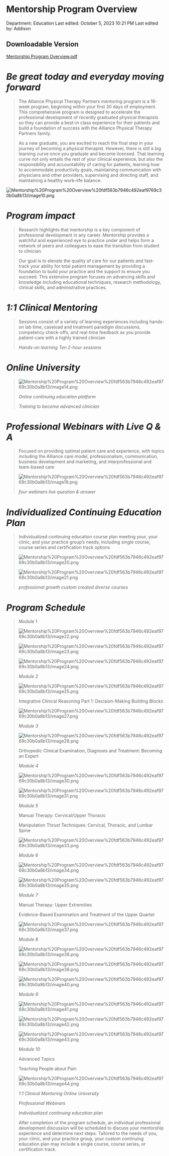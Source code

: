 # Mentorship Program Overview

Department: Education
Last edited: October 5, 2023 10:21 PM
Last edited by: Addison

## Downloadable Version

[Mentorship Program Overview.pdf](Mentorship%20Program%20Overview%20fdf563b7946c492eaf9769c30b0a8b13/Mentorship_Program_Overview.pdf)

# *Be great today and everyday moving forward*

> The Alliance Physical Therapy Partners mentoring program is a 16-week program, beginning within your first 30 days of employment. This comprehensive program is designed to accelerate the professional development of recently graduated physical therapists so they can provide a best-in class experience for their patients and build a foundation of success with the Alliance Physical Therapy Partners family.
> 
> 
> As a new graduate, you are excited to reach the final step in your journey of becoming a physical therapist. However, there is still a big learning curve once you graduate and become licensed. That learning curve not only entails the rest of your clinical experience, but also the responsibility and accountability of caring for patients, learning how to accommodate productivity goals, maintaining communication with physicians and other providers, supervising and directing staff, and maintaining a healthy work–life balance.
> 

![Mentorship%20Program%20Overview%20fdf563b7946c492eaf9769c30b0a8b13/image10.png](Mentorship%20Program%20Overview%20fdf563b7946c492eaf9769c30b0a8b13/image10.png)

# *Program impact*

> Research highlights that mentorship is a key component of professional development in any career. Mentorship provides a watchful and experienced eye to practice under and helps form a network of peers and colleagues to ease the transition from student to clinician.
> 
> 
> Our goal is to elevate the quality of care for our patients and fast-track your ability for total patient management by providing a foundation to build your practice and the support to ensure you succeed. This extensive program focuses on advancing skills and knowledge including educational techniques, research methodology, clinical skills, and administrative practices.
> 

# *1:1 Clinical Mentoring*

> Sessions consist of a variety of learning experiences including hands-on lab time, caseload and treatment paradigm discussions, competency check-offs, and real-time feedback as you provide patient-care with a highly trained clinician
> 
> 
> *Hands-on learning Ten 2-hour sessions*
> 

# *Online University*

> 
> 
> 
> ![Mentorship%20Program%20Overview%20fdf563b7946c492eaf9769c30b0a8b13/image14.png](Mentorship%20Program%20Overview%20fdf563b7946c492eaf9769c30b0a8b13/image14.png)
> 
> *Online continuing education platform*
> 
> *Training to become advanced clinician*
> 

# *Professional Webinars with Live Q & A*

> Focused on providing optimal patient care and experience, with topics including the Alliance care model, professionalism, communication, business development and marketing, and interprofessional and team-based care
> 
> 
> ![Mentorship%20Program%20Overview%20fdf563b7946c492eaf9769c30b0a8b13/image19.png](Mentorship%20Program%20Overview%20fdf563b7946c492eaf9769c30b0a8b13/image19.png)
> 
> *four webinars live question & answer*
> 

# *Individualized Continuing Education Plan*

> Individualized continuing education course plan meeting your, your clinic, and your practice group’s needs, including single course, course series and certification track options
> 
> 
> ![Mentorship%20Program%20Overview%20fdf563b7946c492eaf9769c30b0a8b13/image20.png](Mentorship%20Program%20Overview%20fdf563b7946c492eaf9769c30b0a8b13/image20.png)
> 
> ![Mentorship%20Program%20Overview%20fdf563b7946c492eaf9769c30b0a8b13/image21.png](Mentorship%20Program%20Overview%20fdf563b7946c492eaf9769c30b0a8b13/image21.png)
> 
> *professional growth custom created diverse courses*
> 

# *Program Schedule*

> Module 1
> 
> 
> ![Mentorship%20Program%20Overview%20fdf563b7946c492eaf9769c30b0a8b13/image22.png](Mentorship%20Program%20Overview%20fdf563b7946c492eaf9769c30b0a8b13/image22.png)
> 
> ![Mentorship%20Program%20Overview%20fdf563b7946c492eaf9769c30b0a8b13/image23.png](Mentorship%20Program%20Overview%20fdf563b7946c492eaf9769c30b0a8b13/image23.png)
> 
> ![Mentorship%20Program%20Overview%20fdf563b7946c492eaf9769c30b0a8b13/image24.png](Mentorship%20Program%20Overview%20fdf563b7946c492eaf9769c30b0a8b13/image24.png)
> 
> *Module 2*
> 
> ![Mentorship%20Program%20Overview%20fdf563b7946c492eaf9769c30b0a8b13/image25.png](Mentorship%20Program%20Overview%20fdf563b7946c492eaf9769c30b0a8b13/image25.png)
> 
> Integrative Clinical Reasoning Part 1: Decision-Making Building Blocks
> 
> ![Mentorship%20Program%20Overview%20fdf563b7946c492eaf9769c30b0a8b13/image27.png](Mentorship%20Program%20Overview%20fdf563b7946c492eaf9769c30b0a8b13/image27.png)
> 
> *Module 3*
> 
> ![Mentorship%20Program%20Overview%20fdf563b7946c492eaf9769c30b0a8b13/image28.png](Mentorship%20Program%20Overview%20fdf563b7946c492eaf9769c30b0a8b13/image28.png)
> 
> Orthopedic Clinical Examination, Diagnosis and Treatment: Becoming an Expert
> 
> *Module 4*
> 
> ![Mentorship%20Program%20Overview%20fdf563b7946c492eaf9769c30b0a8b13/image30.png](Mentorship%20Program%20Overview%20fdf563b7946c492eaf9769c30b0a8b13/image30.png)
> 
> ![Mentorship%20Program%20Overview%20fdf563b7946c492eaf9769c30b0a8b13/image31.png](Mentorship%20Program%20Overview%20fdf563b7946c492eaf9769c30b0a8b13/image31.png)
> 
> *Module 5*
> 
> Manual Therapy: Cervical/Upper Thoracic
> 
> Manipulation Thrust Techniques: Cervical, Thoracic, and Lumbar Spine
> 
> ![Mentorship%20Program%20Overview%20fdf563b7946c492eaf9769c30b0a8b13/image33.png](Mentorship%20Program%20Overview%20fdf563b7946c492eaf9769c30b0a8b13/image33.png)
> 
> *Module 6*
> 
> ![Mentorship%20Program%20Overview%20fdf563b7946c492eaf9769c30b0a8b13/image34.png](Mentorship%20Program%20Overview%20fdf563b7946c492eaf9769c30b0a8b13/image34.png)
> 
> ![Mentorship%20Program%20Overview%20fdf563b7946c492eaf9769c30b0a8b13/image35.png](Mentorship%20Program%20Overview%20fdf563b7946c492eaf9769c30b0a8b13/image35.png)
> 
> *Module 7*
> 
> Manual Therapy: Upper Extremities
> 
> Evidence-Based Examination and Treatment of the Upper Quarter
> 
> ![Mentorship%20Program%20Overview%20fdf563b7946c492eaf9769c30b0a8b13/image37.png](Mentorship%20Program%20Overview%20fdf563b7946c492eaf9769c30b0a8b13/image37.png)
> 
> *Module 8*
> 
> ![Mentorship%20Program%20Overview%20fdf563b7946c492eaf9769c30b0a8b13/image38.png](Mentorship%20Program%20Overview%20fdf563b7946c492eaf9769c30b0a8b13/image38.png)
> 
> ![Mentorship%20Program%20Overview%20fdf563b7946c492eaf9769c30b0a8b13/image39.png](Mentorship%20Program%20Overview%20fdf563b7946c492eaf9769c30b0a8b13/image39.png)
> 
> ![Mentorship%20Program%20Overview%20fdf563b7946c492eaf9769c30b0a8b13/image40.png](Mentorship%20Program%20Overview%20fdf563b7946c492eaf9769c30b0a8b13/image40.png)
> 
> *Module 9*
> 
> ![Mentorship%20Program%20Overview%20fdf563b7946c492eaf9769c30b0a8b13/image41.png](Mentorship%20Program%20Overview%20fdf563b7946c492eaf9769c30b0a8b13/image41.png)
> 
> ![Mentorship%20Program%20Overview%20fdf563b7946c492eaf9769c30b0a8b13/image42.png](Mentorship%20Program%20Overview%20fdf563b7946c492eaf9769c30b0a8b13/image42.png)
> 
> ![Mentorship%20Program%20Overview%20fdf563b7946c492eaf9769c30b0a8b13/image43.png](Mentorship%20Program%20Overview%20fdf563b7946c492eaf9769c30b0a8b13/image43.png)
> 
> *Module 10*
> 
> Advanced Topics
> 
> Teaching People about Pain
> 
> ![Mentorship%20Program%20Overview%20fdf563b7946c492eaf9769c30b0a8b13/image44.png](Mentorship%20Program%20Overview%20fdf563b7946c492eaf9769c30b0a8b13/image44.png)
> 
> *1:1 Clinical Mentoring Online University*
> 
> *Professional Webinars*
> 
> *Individualized continuing education plan*
> 
> After completion of the program schedule, an individual professional development discussion will be scheduled to discuss your mentorship experience and determine next steps. Tailored to the needs of you, your clinic, and your practice group, your custom continuing education plan may include a single course, course series, or certification track.
>